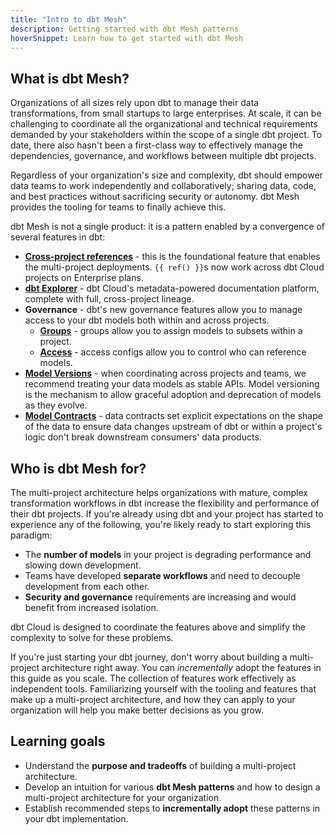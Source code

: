 ```yaml
---
title: "Intro to dbt Mesh"
description: Getting started with dbt Mesh patterns
hoverSnippet: Learn how to get started with dbt Mesh
---
```


## What is dbt Mesh?

Organizations of all sizes rely upon dbt to manage their data transformations, from small startups to large enterprises. At scale, it can be challenging to coordinate all the organizational and technical requirements demanded by your stakeholders within the scope of a single dbt project. To date, there also hasn't been a first-class way to effectively manage the dependencies, governance, and workflows between multiple dbt projects.

Regardless of your organization's size and complexity, dbt should empower data teams to work independently and collaboratively; sharing data, code, and best practices without sacrificing security or autonomy. dbt Mesh provides the tooling for teams to finally achieve this.

dbt Mesh is not a single product: it is a pattern enabled by a convergence of several features in dbt:

- **[Cross-project references](/docs/collaborate/govern/project-dependencies#how-to-use-ref)** - this is the foundational feature that enables the multi-project deployments. `{{ ref() }}`s now work across dbt Cloud projects on Enterprise plans.
- **[dbt Explorer](/docs/collaborate/explore-projects)** - dbt Cloud's metadata-powered documentation platform, complete with full, cross-project lineage.
- **Governance** - dbt's new governance features allow you to manage access to your dbt models both within and across projects.
  - **[Groups](/docs/collaborate/govern/model-access#groups)** - groups allow you to assign models to subsets within a project.
  - **[Access](/docs/collaborate/govern/model-access#access-modifiers)** - access configs allow you to control who can reference models.
- **[Model Versions](/docs/collaborate/govern/model-versions)** - when coordinating across projects and teams, we recommend treating your data models as stable APIs. Model versioning is the mechanism to allow graceful adoption and deprecation of models as they evolve.
- **[Model Contracts](/docs/collaborate/govern/model-contracts)** - data contracts set explicit expectations on the shape of the data to ensure data changes upstream of dbt or within a project's logic don't break downstream consumers' data products.

## Who is dbt Mesh for?

The multi-project architecture helps organizations with mature, complex transformation workflows in dbt increase the flexibility and performance of their dbt projects. If you're already using dbt and your project has started to experience any of the following, you're likely ready to start exploring this paradigm:

- The **number of models** in your project is degrading performance and slowing down development.
- Teams have developed **separate workflows** and need to decouple development from each other.
- **Security and governance** requirements are increasing and would benefit from increased isolation.

dbt Cloud is designed to coordinate the features above and simplify the complexity to solve for these problems.

If you're just starting your dbt journey, don't worry about building a multi-project architecture right away. You can _incrementally_ adopt the features in this guide as you scale. The collection of features work effectively as independent tools. Familiarizing yourself with the tooling and features that make up a multi-project architecture, and how they can apply to your organization will help you make better decisions as you grow.

## Learning goals

- Understand the **purpose and tradeoffs** of building a multi-project architecture.
- Develop an intuition for various **dbt Mesh patterns** and how to design a multi-project architecture for your organization.
- Establish recommended steps to **incrementally adopt** these patterns in your dbt implementation.
